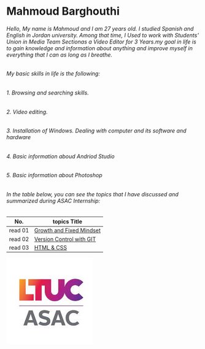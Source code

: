 # Mahmoud Barghouthi
 ###### Hello, My name is Mahmoud and I am 27 years old. I studied Spanish and English in Jordan university. Among that time, I Used to work with Students' Union in Media Team Sectionas a Video Editor for 3 Years.my goal in life is to gain knowledge and information about anything and improve myself in everything that I can as long as I breathe.

###### My basic skills in life is the following:
###### 1. Browsing and searching skills.
###### 2. Video editing.
###### 3. Installation of Windows. Dealing with computer and its software and hardware
###### 4. Basic information aboud Andriod Studio 
###### 5. Basic information about Photoshop

###### In the table below, you can see the topics that I have discussed and summarized during ASAC Internship:

  No. |  topics Title
  ------ |  ------
 read 01 | [Growth and Fixed Mindset](read01.md)
 read 02 | [Version Control with GIT](read02.md)
 read 03 | [HTML & CSS](read03.md)

![ASAC](ASAC.jpg)